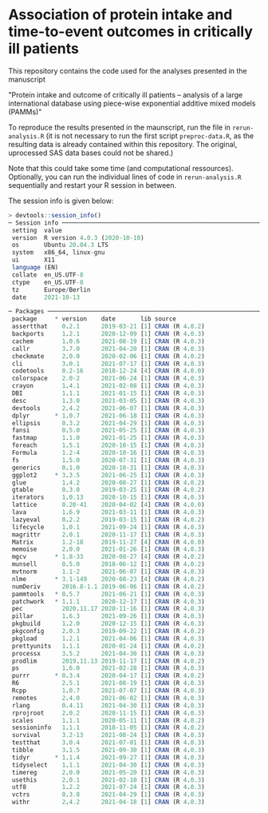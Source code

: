 # Association of protein intake and time-to-event outcomes in critically ill patients

This repository contains the code used for the analyses presented in the manuscript

"Protein intake and outcome of critically ill patients – analysis of a large international database using piece-wise exponential additive mixed models (PAMMs)"

To reproduce the results presented in the maunscript, run the file in `rerun-analysis.R` (it is not necessary to run the first script `preproc-data.R`, as the resulting data is already contained within this repository. The original, uprocessed SAS data bases could not be shared.)

Note that this could take some time (and computational ressources). Optionally,
you can run the individual lines of code in `rerun-analysis.R` sequentially and restart your R session in between.


The session info is given below:


```r
> devtools::session_info()
─ Session info ───────────────────────────────────────────────────────────────
 setting  value
 version  R version 4.0.3 (2020-10-10)
 os       Ubuntu 20.04.3 LTS
 system   x86_64, linux-gnu
 ui       X11
 language (EN)
 collate  en_US.UTF-8
 ctype    en_US.UTF-8
 tz       Europe/Berlin
 date     2021-10-13

─ Packages ───────────────────────────────────────────────────────────────────
 package     * version    date       lib source
 assertthat    0.2.1      2019-03-21 [1] CRAN (R 4.0.2)
 backports     1.2.1      2020-12-09 [1] CRAN (R 4.0.3)
 cachem        1.0.6      2021-08-19 [1] CRAN (R 4.0.3)
 callr         3.7.0      2021-04-20 [1] CRAN (R 4.0.3)
 checkmate     2.0.0      2020-02-06 [1] CRAN (R 4.0.2)
 cli           3.0.1      2021-07-17 [1] CRAN (R 4.0.3)
 codetools     0.2-16     2018-12-24 [4] CRAN (R 4.0.0)
 colorspace    2.0-2      2021-06-24 [1] CRAN (R 4.0.3)
 crayon        1.4.1      2021-02-08 [1] CRAN (R 4.0.3)
 DBI           1.1.1      2021-01-15 [1] CRAN (R 4.0.3)
 desc          1.3.0      2021-03-05 [1] CRAN (R 4.0.3)
 devtools      2.4.2      2021-06-07 [1] CRAN (R 4.0.3)
 dplyr       * 1.0.7      2021-06-18 [1] CRAN (R 4.0.3)
 ellipsis      0.3.2      2021-04-29 [1] CRAN (R 4.0.3)
 fansi         0.5.0      2021-05-25 [1] CRAN (R 4.0.3)
 fastmap       1.1.0      2021-01-25 [1] CRAN (R 4.0.3)
 foreach       1.5.1      2020-10-15 [1] CRAN (R 4.0.3)
 Formula       1.2-4      2020-10-16 [1] CRAN (R 4.0.3)
 fs            1.5.0      2020-07-31 [1] CRAN (R 4.0.3)
 generics      0.1.0      2020-10-31 [1] CRAN (R 4.0.3)
 ggplot2     * 3.3.5      2021-06-25 [1] CRAN (R 4.0.3)
 glue          1.4.2      2020-08-27 [1] CRAN (R 4.0.2)
 gtable        0.3.0      2019-03-25 [1] CRAN (R 4.0.2)
 iterators     1.0.13     2020-10-15 [1] CRAN (R 4.0.3)
 lattice       0.20-41    2020-04-02 [4] CRAN (R 4.0.0)
 lava          1.6.9      2021-03-11 [1] CRAN (R 4.0.3)
 lazyeval      0.2.2      2019-03-15 [1] CRAN (R 4.0.2)
 lifecycle     1.0.1      2021-09-24 [1] CRAN (R 4.0.3)
 magrittr      2.0.1      2020-11-17 [1] CRAN (R 4.0.3)
 Matrix        1.2-18     2019-11-27 [4] CRAN (R 4.0.0)
 memoise       2.0.0      2021-01-26 [1] CRAN (R 4.0.3)
 mgcv        * 1.8-33     2020-08-27 [4] CRAN (R 4.0.2)
 munsell       0.5.0      2018-06-12 [1] CRAN (R 4.0.2)
 mvtnorm       1.1-2      2021-06-07 [1] CRAN (R 4.0.3)
 nlme        * 3.1-149    2020-08-23 [4] CRAN (R 4.0.2)
 numDeriv      2016.8-1.1 2019-06-06 [1] CRAN (R 4.0.2)
 pammtools   * 0.5.7      2021-06-21 [1] CRAN (R 4.0.3)
 patchwork   * 1.1.1      2020-12-17 [1] CRAN (R 4.0.3)
 pec           2020.11.17 2020-11-16 [1] CRAN (R 4.0.3)
 pillar        1.6.3      2021-09-26 [1] CRAN (R 4.0.3)
 pkgbuild      1.2.0      2020-12-15 [1] CRAN (R 4.0.3)
 pkgconfig     2.0.3      2019-09-22 [1] CRAN (R 4.0.2)
 pkgload       1.2.1      2021-04-06 [1] CRAN (R 4.0.3)
 prettyunits   1.1.1      2020-01-24 [1] CRAN (R 4.0.2)
 processx      3.5.2      2021-04-30 [1] CRAN (R 4.0.3)
 prodlim       2019.11.13 2019-11-17 [1] CRAN (R 4.0.2)
 ps            1.6.0      2021-02-28 [1] CRAN (R 4.0.3)
 purrr       * 0.3.4      2020-04-17 [1] CRAN (R 4.0.2)
 R6            2.5.1      2021-08-19 [1] CRAN (R 4.0.3)
 Rcpp          1.0.7      2021-07-07 [1] CRAN (R 4.0.3)
 remotes       2.4.0      2021-06-02 [1] CRAN (R 4.0.3)
 rlang         0.4.11     2021-04-30 [1] CRAN (R 4.0.3)
 rprojroot     2.0.2      2020-11-15 [1] CRAN (R 4.0.3)
 scales        1.1.1      2020-05-11 [1] CRAN (R 4.0.2)
 sessioninfo   1.1.1      2018-11-05 [1] CRAN (R 4.0.2)
 survival      3.2-13     2021-08-24 [1] CRAN (R 4.0.3)
 testthat      3.0.4      2021-07-01 [1] CRAN (R 4.0.3)
 tibble        3.1.5      2021-09-30 [1] CRAN (R 4.0.3)
 tidyr       * 1.1.4      2021-09-27 [1] CRAN (R 4.0.3)
 tidyselect    1.1.1      2021-04-30 [1] CRAN (R 4.0.3)
 timereg       2.0.0      2021-05-20 [1] CRAN (R 4.0.3)
 usethis       2.0.1      2021-02-10 [1] CRAN (R 4.0.3)
 utf8          1.2.2      2021-07-24 [1] CRAN (R 4.0.3)
 vctrs         0.3.8      2021-04-29 [1] CRAN (R 4.0.3)
 withr         2.4.2      2021-04-18 [1] CRAN (R 4.0.3)
```
